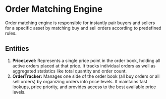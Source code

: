 # Order Matching Engine
Order matching engine is responsible for instantly pair buyers and sellers for a specific asset by matching buy and sell orders according to predefined rules.


## Entities
1) **PriceLevel:** Represents a single price point in the order book, holding all active orders placed at that price. It tracks individual orders as well as aggregated statistics like total quantity and order count.
2) **OrderTracker:** Manages one side of the order book (all buy orders or all sell orders) by organizing orders into price levels. It maintains fast lookups, price priority, and provides access to the best available price levels.
